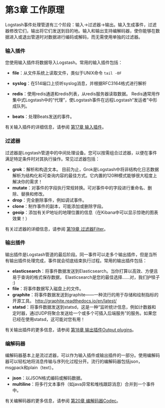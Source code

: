 # 第3章 工作原理

Logstash事件处理管道有三个阶段：输入→过滤器→输出。输入生成事件，过滤器修改它们，输出将它们发送到目的地。输入和输出支持编解码器，使你能够在数据进入或退出管道时对数据进行编码或解码，而无需使用单独的过滤器。

### 输入插件
您使用输入插件将数据导入Logstash。常用的输入插件包括：

- **file**：从文件系统上读取文件，类似于UNIX命令 `tail -0F`

- **syslog**：在514端口上侦听syslog消息，并根据RFC3164格式进行解析

- **redis**：使用redis通道和redis列表，从redis服务器读取数据。 Redis通常用作集中式Logstash中的“代理”，使Logstash事件在远程Logstash“发运者”中形成队列。

- **beats**：处理Beats发送的事件。

有关输入插件的详细信息，请参阅 [第17章 输入插件](https://github.com/tyrival/logstash-guide/blob/master/chapters/17-Input-plugins.md)。

### 过滤器
过滤器是Logstash管道中的中间处理设备。您可以按需组合过滤器，以便在事件满足特定条件时对其执行操作。常见过滤器包括：

- **grok**：解析和构造文本。 目前为止，Grok是Logstash中将非结构化日志数据解析为结构化和可查询内容的最佳方式。它内置的120种模式能够很大程度上解决你的需求！
- **mutate**：对事件的字段执行常规转换。可对事件中的字段进行重命名、删除、替换和修改。
- **drop**：完全删除事件，例如调试事件。
- **clone**：制作事件的副本，可能添加或删除字段。
- **geoip**：添加有关IP地址的地理位置的信息（在Kibana中可以显示惊艳的图表效果！）

有关过滤器的详细信息，请参阅 [第19章 过滤器Filter](https://github.com/tyrival/logstash-guide/blob/master/chapters/19-FIlter-plugins.md)。

### 输出插件
输出插件是Logstash管道的最后阶段。同一事件可以走多个输出插件，但是当所有输出插件处理完成，事件就会彻底结束执行过程。常用的输出插件包括：

- **elasticsearch**：将事件数据发送到Elasticsearch。当你打算以高效、方便且易于查询的格式保存数据， Elasticsearch是您的最佳选择……对，我们护犊子 :)
- **file**：将事件数据写入磁盘上的文件。
- **graphite**：将事件数据发送到graphite——一种流行的用于存储和绘制指标的开源工具。 http://graphite.readthedocs.io/en/latest/
- **statsd**：将事件数据发送到statsd，这是一种“监听统计信息，例如计数器和定时器，通过UDP将聚合发送给一个或多个可插入后端服务”的服务。如果您已经在使用statsd，这可能对您有用！

有关输出插件的更多信息，请参阅 [第18章 输出插件Output plugins](https://github.com/tyrival/logstash-guide/blob/master/chapters/18-Output-plugins.md)。

### 编解码器

编解码器基本上是流过滤器，可以作为输入插件或输出插件的一部分。使用编解码器可以轻松地将消息传输与序列化过程分开。流行的编解码器包括json，msgpack和plain（text）。

- **json**：以JSON格式编码或解码数据。
- **multiline**：将多行文本事件（如java异常和堆栈跟踪消息）合并到一个事件中。

有关编解码器的更多信息，请参阅 [第20章 编解码器Codec](https://github.com/tyrival/logstash-guide/blob/master/chapters/20-Coder-plugins.md)。
